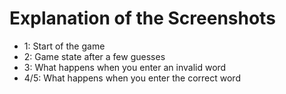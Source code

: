 # Explanation of the Screenshots
- 1: Start of the game
- 2: Game state after a few guesses
- 3: What happens when you enter an invalid word
- 4/5: What happens when you enter the correct word